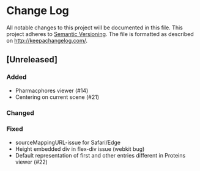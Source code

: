# Change Log
All notable changes to this project will be documented in this file.
This project adheres to [Semantic Versioning](http://semver.org/).
The file is formatted as described on http://keepachangelog.com/.

## [Unreleased]

### Added

* Pharmacphores viewer (#14)
* Centering on current scene (#21)

### Changed


### Fixed

* sourceMappingURL-issue for Safari/Edge
* Height embedded div in flex-div issue (webkit bug)
* Default representation of first and other entries different in Proteins viewer (#22)